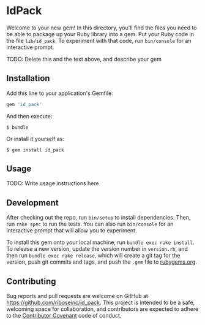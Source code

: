 # IdPack

Welcome to your new gem! In this directory, you'll find the files you need to be able to package up your Ruby library into a gem. Put your Ruby code in the file `lib/id_pack`. To experiment with that code, run `bin/console` for an interactive prompt.

TODO: Delete this and the text above, and describe your gem

## Installation

Add this line to your application's Gemfile:

```ruby
gem 'id_pack'
```

And then execute:

    $ bundle

Or install it yourself as:

    $ gem install id_pack

## Usage

TODO: Write usage instructions here

## Development

After checking out the repo, run `bin/setup` to install dependencies. Then, run `rake spec` to run the tests. You can also run `bin/console` for an interactive prompt that will allow you to experiment.

To install this gem onto your local machine, run `bundle exec rake install`. To release a new version, update the version number in `version.rb`, and then run `bundle exec rake release`, which will create a git tag for the version, push git commits and tags, and push the `.gem` file to [rubygems.org](https://rubygems.org).

## Contributing

Bug reports and pull requests are welcome on GitHub at
https://github.com/riboseinc/id_pack. This project is intended to be a safe,
welcoming space for collaboration, and contributors are expected to adhere to
the [Contributor Covenant](http://contributor-covenant.org) code of conduct.

